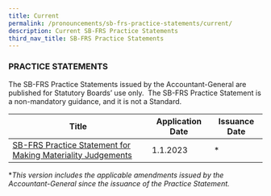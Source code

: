 ```yaml
---
title: Current
permalink: /pronouncements/sb-frs-practice-statements/current/
description: Current SB-FRS Practice Statements
third_nav_title: SB-FRS Practice Statements
---
```

### PRACTICE STATEMENTS

  

The SB-FRS Practice Statements issued by the Accountant-General are published for Statutory Boards’ use only.  The SB-FRS Practice Statement is a non-mandatory guidance, and it is not a Standard.

| Title | Application Date | Issuance Date |
| -------- | -------- | -------- |
| [SB-FRS Practice Statement for Making Materiality Judgements ](/files/Docs/Default%20Source/Sb%20Frs/Effective%20As%20At%201%20January%202023/SB-FRS%20Practice%20Statement%20(2023).pdf)  | 1.1.2023 | \* |

\**This version includes the applicable amendments issued by the Accountant-General since the issuance of the Practice Statement.*